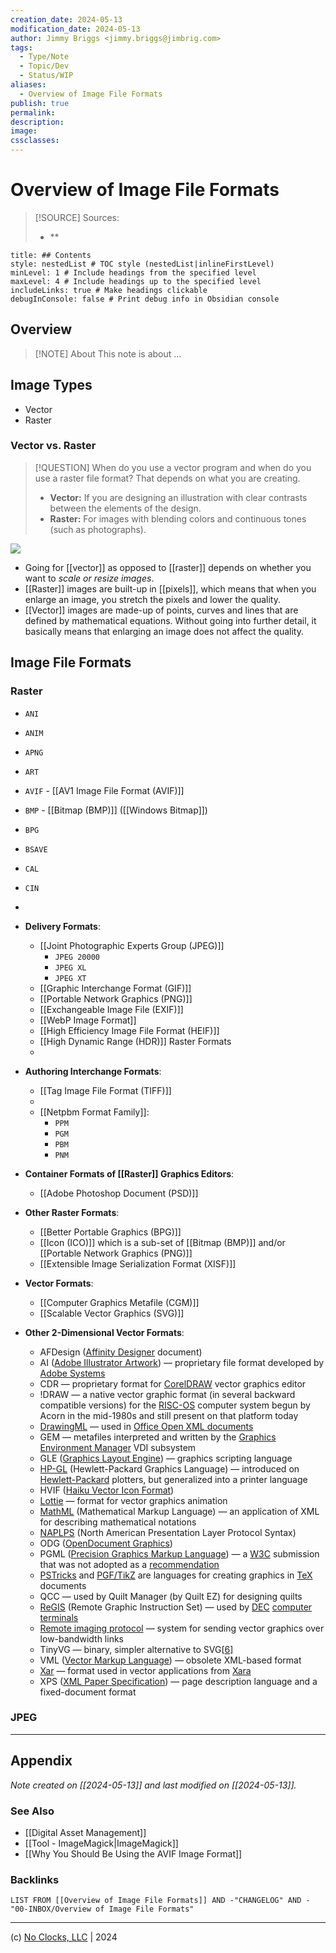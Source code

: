 ```yaml
---
creation_date: 2024-05-13
modification_date: 2024-05-13
author: Jimmy Briggs <jimmy.briggs@jimbrig.com>
tags:
  - Type/Note
  - Topic/Dev
  - Status/WIP
aliases:
  - Overview of Image File Formats
publish: true
permalink:
description:
image:
cssclasses:
---
```



# Overview of Image File Formats

> [!SOURCE] Sources:
> - **

```table-of-contents
title: ## Contents 
style: nestedList # TOC style (nestedList|inlineFirstLevel)
minLevel: 1 # Include headings from the specified level
maxLevel: 4 # Include headings up to the specified level
includeLinks: true # Make headings clickable
debugInConsole: false # Print debug info in Obsidian console
```

## Overview

> [!NOTE] About
> This note is about ...

## Image Types

- Vector
- Raster

### Vector vs. Raster

> [!QUESTION] When do you use a vector program and when do you use a raster file format?
> That depends on what you are creating.
> - **Vector:** If you are designing an illustration with clear contrasts between the elements of the design.
> - **Raster:** For images with blending colors and continuous tones (such as photographs).


![](https://i.imgur.com/tCwfkBC.png)

- Going for [[vector]] as opposed to [[raster]] depends on whether you want to *scale or resize images*. 
- [[Raster]] images are built-up in [[pixels]], which means that when you enlarge an image, you stretch the pixels and lower the quality.
- [[Vector]] images are made-up of points, curves and lines that are defined by mathematical equations. Without going into further detail, it basically means that enlarging an image does not affect the quality.


## Image File Formats

### Raster

- `ANI`
- `ANIM`
- `APNG`
- `ART`
- `AVIF` - [[AV1 Image File Format (AVIF)]] 
- `BMP` - [[Bitmap (BMP)]] ([[Windows Bitmap]])
- `BPG`
- `BSAVE`
- `CAL`
- `CIN`
- 

- **Delivery Formats**:
	- [[Joint Photographic Experts Group (JPEG)]]
		- `JPEG 20000`
		- `JPEG XL`
		- `JPEG XT`
	- [[Graphic Interchange Format (GIF)]]
	- [[Portable Network Graphics (PNG)]]
	- [[Exchangeable Image File (EXIF)]]
	- [[WebP Image Format]]
	- [[High Efficiency Image File Format (HEIF)]]
	- [[High Dynamic Range (HDR)]] Raster Formats
	- 
- **Authoring Interchange Formats**:
	- [[Tag Image File Format (TIFF)]]
	- 
	- [[Netpbm Format Family]]:
		- `PPM`
		- `PGM`
		- `PBM`
		- `PNM`
- **Container Formats of [[Raster]] Graphics Editors**:
	- [[Adobe Photoshop Document (PSD)]]
- **Other Raster Formats**:
	- [[Better Portable Graphics (BPG)]]
	- [[Icon (ICO)]] which is a sub-set of [[Bitmap (BMP)]] and/or [[Portable Network Graphics (PNG)]]
	- [[Extensible Image Serialization Format (XISF)]]
- **Vector Formats**:
	- [[Computer Graphics Metafile (CGM)]]
	- [[Scalable Vector Graphics (SVG)]]
- **Other 2-Dimensional Vector Formats**:
	-   AFDesign ([Affinity Designer](https://en.wikipedia.org/wiki/Affinity_Designer) document)
	-   AI ([Adobe Illustrator Artwork](https://en.wikipedia.org/wiki/Adobe_Illustrator_Artwork)) — proprietary file format developed by [Adobe Systems](https://en.wikipedia.org/wiki/Adobe_Inc.)
	-   CDR — proprietary format for [CorelDRAW](https://en.wikipedia.org/wiki/CorelDRAW) vector graphics editor
	-   !DRAW — a native vector graphic format (in several backward compatible versions) for the [RISC-OS](https://en.wikipedia.org/wiki/RISC-OS) computer system begun by Acorn in the mid-1980s and still present on that platform today
	-   [DrawingML](https://en.wikipedia.org/wiki/DrawingML) — used in [Office Open XML documents](https://en.wikipedia.org/wiki/Office_Open_XML_file_formats)
	-   GEM — metafiles interpreted and written by the [Graphics Environment Manager](https://en.wikipedia.org/wiki/Graphics_Environment_Manager) VDI subsystem
	-   GLE ([Graphics Layout Engine](https://en.wikipedia.org/wiki/Graphics_Layout_Engine)) — graphics scripting language
	-   [HP-GL](https://en.wikipedia.org/wiki/HP-GL) (Hewlett-Packard Graphics Language) — introduced on [Hewlett-Packard](https://en.wikipedia.org/wiki/Hewlett-Packard) plotters, but generalized into a printer language
	-   HVIF ([Haiku Vector Icon Format](https://en.wikipedia.org/wiki/Haiku_Vector_Icon_Format))
	-   [Lottie](https://en.wikipedia.org/wiki/Lottie_(file_format)) — format for vector graphics animation
	-   [MathML](https://en.wikipedia.org/wiki/MathML) (Mathematical Markup Language) — an application of XML for describing mathematical notations
	-   [NAPLPS](https://en.wikipedia.org/wiki/NAPLPS) (North American Presentation Layer Protocol Syntax)
	-   ODG ([OpenDocument Graphics](https://en.wikipedia.org/wiki/OpenDocument_Graphics))
	-   PGML ([Precision Graphics Markup Language](https://en.wikipedia.org/wiki/Precision_Graphics_Markup_Language)) — a [W3C](https://en.wikipedia.org/wiki/World_Wide_Web_Consortium) submission that was not adopted as a [recommendation](https://en.wikipedia.org/wiki/W3C_recommendation)
	-   [PSTricks](https://en.wikipedia.org/wiki/PSTricks) and [PGF/TikZ](https://en.wikipedia.org/wiki/PGF/TikZ) are languages for creating graphics in [TeX](https://en.wikipedia.org/wiki/TeX) documents
	-   QCC — used by Quilt Manager (by Quilt EZ) for designing quilts
	-   [ReGIS](https://en.wikipedia.org/wiki/ReGIS) (Remote Graphic Instruction Set) — used by [DEC](https://en.wikipedia.org/wiki/Digital_Equipment_Corporation) [computer terminals](https://en.wikipedia.org/wiki/Computer_terminal)
	-   [Remote imaging protocol](https://en.wikipedia.org/wiki/Remote_imaging_protocol) — system for sending vector graphics over low-bandwidth links
	-   TinyVG — binary, simpler alternative to SVG[[6\]](https://en.wikipedia.org/wiki/Image_file_format#cite_note-6)
	-   VML ([Vector Markup Language](https://en.wikipedia.org/wiki/Vector_Markup_Language)) — obsolete XML-based format
	-   [Xar](https://en.wikipedia.org/wiki/Xar_(graphics)) — format used in vector applications from [Xara](https://en.wikipedia.org/wiki/Xara)
	-   XPS ([XML Paper Specification](https://en.wikipedia.org/wiki/Open_XML_Paper_Specification)) — page description language and a fixed-document format

### JPEG


***

## Appendix

*Note created on [[2024-05-13]] and last modified on [[2024-05-13]].*

### See Also

- [[Digital Asset Management]]
- [[Tool - ImageMagick|ImageMagick]]
- [[Why You Should Be Using the AVIF Image Format]]

### Backlinks

```dataview
LIST FROM [[Overview of Image File Formats]] AND -"CHANGELOG" AND -"00-INBOX/Overview of Image File Formats"
```

***

(c) [No Clocks, LLC](https://github.com/noclocks) | 2024